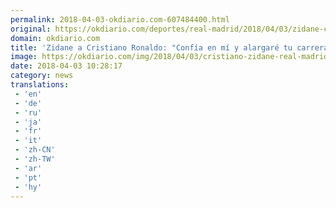 ```yaml
---
permalink: 2018-04-03-okdiario.com-607484400.html
original: https://okdiario.com/deportes/real-madrid/2018/04/03/zidane-cristiano-ronaldo-confia-alargare-tu-carrera-2056499
domain: okdiario.com
title: 'Zidane a Cristiano Ronaldo: "Confía en mí y alargaré tu carrera"'
image: https://okdiario.com/img/2018/04/03/cristiano-zidane-real-madrid-campeon-liga.jpg
date: 2018-04-03 10:28:17
category: news
translations: 
 - 'en'
 - 'de'
 - 'ru'
 - 'ja'
 - 'fr'
 - 'it'
 - 'zh-CN'
 - 'zh-TW'
 - 'ar'
 - 'pt'
 - 'hy'
---
```


